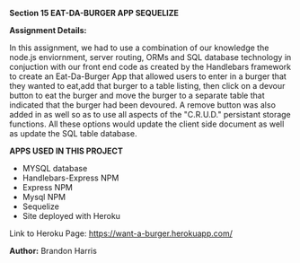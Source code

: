 **Section 15  EAT-DA-BURGER APP SEQUELIZE**


**Assignment Details:**

In this assignment, we had to use a combination of our knowledge the node.js enviornment, server routing, ORMs and SQL database technology in conjuction with our front end code as created by the Handlebars framework to create an Eat-Da-Burger App that allowed users to enter in a burger that they wanted to eat,add that burger to a table listing, then click on a devour button to eat the burger and move the burger to a separate table that indicated that the burger had been devoured.  A remove button was also added in as well so as to use all aspects of the "C.R.U.D." persistant storage functions.  All these options would update the client side document as well as update the SQL table database. 

**APPS USED IN THIS PROJECT**

* MYSQL database
* Handlebars-Express NPM
* Express NPM
* Mysql NPM
* Sequelize
* Site deployed with Heroku


Link to Heroku Page: https://want-a-burger.herokuapp.com/



**Author:** Brandon Harris 